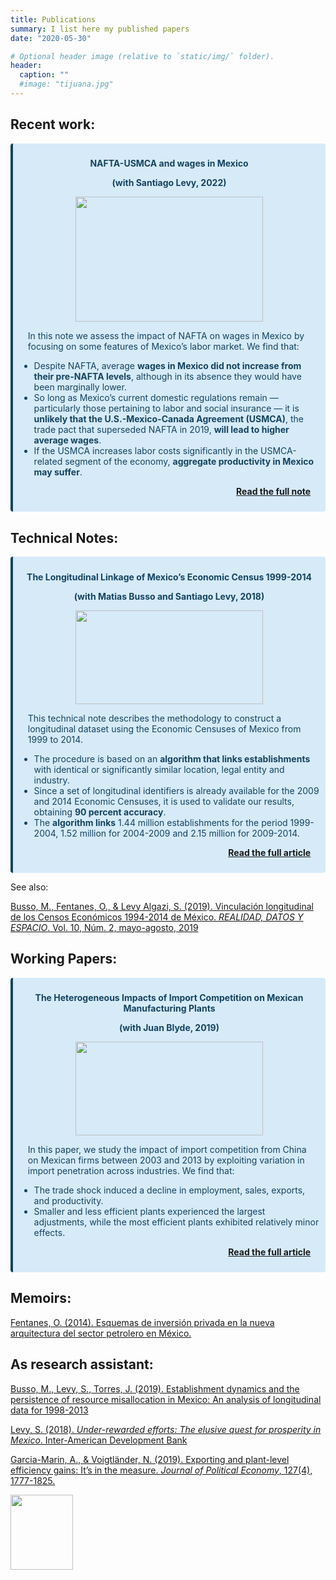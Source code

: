 ```yaml
---
title: Publications
summary: I list here my published papers
date: "2020-05-30"

# Optional header image (relative to `static/img/` folder).
header:
  caption: ""
  #image: "tijuana.jpg"
---
```


## **Recent work**:

<div class="warning" style='background-color:#D6EAF8; color: #154360; border-left: solid #154360 4px; border-radius: 4px; padding:0.7em;'>
<span>
<p style='margin-top:1em; text-align:center'>
<b>NAFTA-USMCA and wages in Mexico</b></p>
<p style="text-align:center;">
<b>(with Santiago Levy, 2022)</b></p>
<p style="text-align:center;">
<img src='https://i0.wp.com/www.brookings.edu/wp-content/uploads/2022/02/UMCA-Forward-2022.jpg?fit=512%2C9999px&ssl=1' width="300" height="200"/>
</p>
<p style='margin-left:1em;'>
In this note we assess the impact of NAFTA on wages in Mexico by focusing on some features of Mexico’s labor market. We find that:
<ul>
<li> Despite NAFTA, average <b>wages in Mexico did not increase from their pre-NAFTA levels</b>, although in its absence they would have been marginally lower.</li>
<li> So long as Mexico’s current domestic regulations remain — particularly those pertaining to labor and social insurance — it is <b>unlikely that the U.S.-Mexico-Canada Agreement (USMCA)</b>, the trade pact that superseded NAFTA in 2019, <b>will lead to higher average wages</b>.</li>
<li> If the USMCA increases labor costs significantly in the USMCA-related segment of the economy, <b>aggregate productivity in Mexico may suffer</b>.</li>
</ul>
</p>
<p style='margin-bottom:1em; margin-right:1em; text-align:right;'>  <a href="https://www.brookings.edu/essay/usmca-forward-building-a-more-competitive-inclusive-and-sustainable-north-american-economy-labor/"><b> Read the full note </b></a>
</p></span>
</div>

## **Technical Notes**:

<div class="warning" style='background-color:#D6EAF8; color: #154360; border-left: solid #154360 4px; border-radius: 4px; padding:0.7em;'>
<span>
<p style='margin-top:1em; text-align:center'>
<b>The Longitudinal Linkage of Mexico’s Economic Census 1999-2014</b></p>
<p style="text-align:center;">
<b>(with Matias Busso and Santiago Levy, 2018)</b></p>
<p style="text-align:center;">
<img src='https://rde.inegi.org.mx/wp-content/uploads/2019/05/RDE28_05_img00.jpg' width="300" height="150"/>
</p>
<p style='margin-left:1em;'>
This technical note describes the methodology to construct a longitudinal dataset using the Economic Censuses of Mexico from 1999 to 2014.
<ul>
<li> The procedure is based on an <b>algorithm that links establishments</b> with identical or significantly similar location, legal entity and industry.</li>
<li> Since a set of longitudinal identifiers is already available for the 2009 and 2014 Economic Censuses, it is used to validate our results, obtaining <b>90 percent accuracy</b>.</li>
<li> The <b>algorithm links</b> 1.44 million establishments for the period 1999-2004, 1.52 million for 2004-2009 and 2.15 million for 2009-2014.</li>
</ul>
</p>
<p style='margin-bottom:1em; margin-right:1em; text-align:right;'>  <a href="https://publications.iadb.org/en/longitudinal-linkage-mexicos-economic-census-1999-2014"><b> Read the full article </b></a>
</p></span>
</div>

See also:

[Busso, M., Fentanes, O., & Levy Algazi, S. (2019). Vinculación longitudinal de los Censos Económicos 1994-2014 de México. *REALIDAD, DATOS Y ESPACIO*. Vol. 10, Núm. 2, mayo-agosto, 2019](https://rde.inegi.org.mx/index.php/2019/08/20/vinculacion-longitudinal-de-los-censos-economicos-1994-2014-de-mexico/)

## **Working Papers**:

<div class="warning" style='background-color:#D6EAF8; color: #154360; border-left: solid #154360 4px; border-radius: 4px; padding:0.7em;'>
<span>
<p style='margin-top:1em; text-align:center'>
<b>The Heterogeneous Impacts of Import Competition on Mexican Manufacturing Plants</b></p>
<p style="text-align:center;">
<b>(with Juan Blyde, 2019)</b></p>
<p style="text-align:center;">
<img src='https://upload.wikimedia.org/wikipedia/commons/b/b3/China_Mexico_Locator.png' width="300" height="150"/>
</p>
<p style='margin-left:1em;'>
In this paper, we study the impact of import competition from China on Mexican firms between 2003 and 2013 by exploiting variation in import penetration across industries. We find that:
<ul>
<li> The trade shock induced a decline in employment, sales, exports, and productivity.</li>
<li> Smaller and less efficient plants experienced the largest adjustments, while the most efficient plants exhibited relatively minor effects.</li>
</ul>
</p>
<p style='margin-bottom:1em; margin-right:1em; text-align:right;'>  <a href="https://publications.iadb.org/en/heterogeneous-impacts-import-competition-mexican-manufacturing-plants"><b> Read the full article </b></a>
</p></span>
</div>

## **Memoirs**:

[Fentanes, O. (2014). Esquemas de inversión privada en la nueva arquitectura del sector petrolero en México.](http://repositorio-digital.cide.edu/handle/11651/2503)


## **As research assistant**:

[Busso, M., Levy, S., Torres, J. (2019). Establishment dynamics and the persistence of resource misallocation in Mexico: An analysis of longitudinal data for 1998-2013](http://jesicatorres.com/wp-content/uploads/2020/03/PaperDynamics-v1.pdf)

[Levy, S. (2018). *Under-rewarded efforts: The elusive quest for prosperity in Mexico*. Inter-American Development Bank](https://publications.iadb.org/publications/english/document/Under-Rewarded_Efforts_The_Elusive_Quest_for_Prosperity_in_Mexico.pdf)

[Garcia-Marin, A., & Voigtländer, N. (2019). Exporting and plant-level efficiency gains: It’s in the measure. *Journal of Political Economy*, 127(4), 1777-1825.](https://www.journals.uchicago.edu/doi/abs/10.1086/701607)


<img src="https://c.tenor.com/8ZDLU43omvcAAAAC/kid-thumbs-up.gif" width="100" height="120" />
